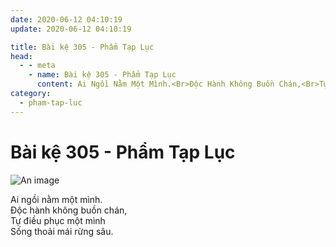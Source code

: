 ```yaml
---
date: 2020-06-12 04:10:19
update: 2020-06-12 04:10:19

title: Bài kệ 305 - Phẩm Tạp Lục
head:
  - - meta
    - name: Bài kệ 305 - Phẩm Tạp Lục
      content: Ai Ngồi Nằm Một Mình.<Br>Ðộc Hành Không Buồn Chán,<Br>Tự Điều Phục Một Mình<Br>Sống Thoải Mái Rừng Sâu.<Br>
category:
  - pham-tap-luc
---
```


# Bài kệ 305 - Phẩm Tạp Lục

![An image](/img/pham-tap-luc/pham-tap-luc-305.jpg)

Ai ngồi nằm một mình.<br>Ðộc hành không buồn chán,<br>Tự điều phục một mình<br>Sống thoải mái rừng sâu.<br>
